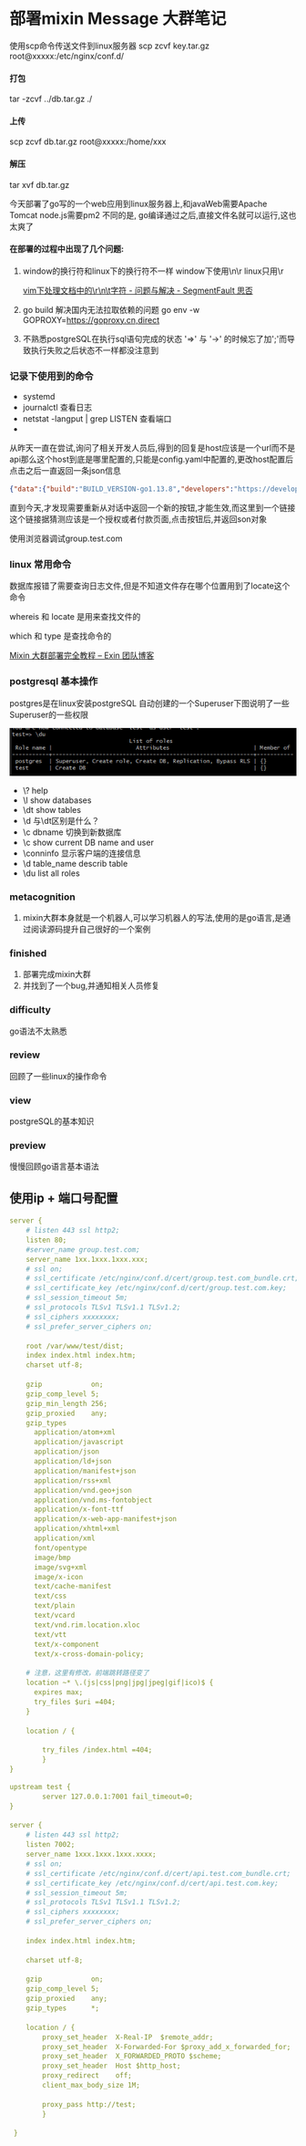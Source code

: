 # 部署mixin Message 大群笔记

使用scp命令传送文件到linux服务器
scp zcvf key.tar.gz root@xxxxx:/etc/nginx/conf.d/

#### 打包
 tar -zcvf ../db.tar.gz ./
#### 上传
  scp zcvf db.tar.gz root@xxxxx:/home/xxx
#### 解压
tar xvf db.tar.gz

今天部署了go写的一个web应用到linux服务器上,和javaWeb需要Apache Tomcat node.js需要pm2 不同的是,
go编译通过之后,直接文件名就可以运行,这也太爽了


#### 在部署的过程中出现了几个问题:
1. window的换行符和linux下的换行符不一样 window下使用\n\r linux只用\r
        
    [vim下处理文档中的\r\n\t字符 - 问题与解决 - SegmentFault 思否](https://segmentfault.com/a/1190000010605053?utm_source=tag-newest)

2. go build 解决国内无法拉取依赖的问题
    go env -w GOPROXY=https://goproxy.cn,direct
    
3. 不熟悉postgreSQL在执行sql语句完成的状态 '=>' 与 '->' 的时候忘了加';'而导致执行失败之后状态不一样都没注意到 
    
### 记录下使用到的命令
* systemd   
* journalctl 查看日志
* netstat -langput | grep LISTEN 查看端口
* 



从昨天一直在尝试,询问了相关开发人员后,得到的回复是host应该是一个url而不是api那么这个host到底是哪里配置的,只能是config.yaml中配置的,更改host配置后点击之后一直返回一条json信息
```json
{"data":{"build":"BUILD_VERSION-go1.13.8","developers":"https://developers.mixin.one"}}
```
直到今天,才发现需要重新从对话中返回一个新的按钮,才能生效,而这里到一个链接  
这个链接据猜测应该是一个授权或者付款页面,点击按钮后,并返回son对象

使用浏览器调试group.test.com


### linux 常用命令
数据库报错了需要查询日志文件,但是不知道文件存在哪个位置用到了locate这个命令

whereis 和 locate 是用来查找文件的

which 和 type 是查找命令的

[Mixin 大群部署完全教程 – Exin 团队博客](https://blog.exin.one/2019/05/25/mixin-super-group/)


### postgresql 基本操作
postgres是在linux安装postgreSQL 自动创建的一个Superuser下图说明了一些Superuser的一些权限

   ![img](../.vuepress/public/book/deploy-mixin-message/2020-02-25_232605.png)

* \\? help
* \l show databases
* \dt show tables
* \d 与\dt区别是什么？
* \c dbname 切换到新数据库
* \c show current DB name and user
* \conninfo 显示客户端的连接信息
* \d table_name describ table
* \du list all roles

### metacognition
   1. mixin大群本身就是一个机器人,可以学习机器人的写法,使用的是go语言,是通过阅读源码提升自己很好的一个案例
   
### finished
   1. 部署完成mixin大群
   2. 并找到了一个bug,并通知相关人员修复
### difficulty
   go语法不太熟悉
### review
   回顾了一些linux的操作命令
### view
   postgreSQL的基本知识
### preview
   慢慢回顾go语言基本语法
   
  ## 使用ip + 端口号配置
```yaml
server {
    # listen 443 ssl http2;
    listen 80;
    #server_name group.test.com;
    server_name 1xx.1xxx.1xxx.xxx;
    # ssl on;
    # ssl_certificate /etc/nginx/conf.d/cert/group.test.com_bundle.crt;
    # ssl_certificate_key /etc/nginx/conf.d/cert/group.test.com.key;
    # ssl_session_timeout 5m;
    # ssl_protocols TLSv1 TLSv1.1 TLSv1.2;
    # ssl_ciphers xxxxxxxx;
    # ssl_prefer_server_ciphers on;

    root /var/www/test/dist;
    index index.html index.htm;
    charset utf-8;

    gzip            on;
    gzip_comp_level 5;
    gzip_min_length 256;
    gzip_proxied    any;
    gzip_types
      application/atom+xml
      application/javascript
      application/json
      application/ld+json
      application/manifest+json
      application/rss+xml
      application/vnd.geo+json
      application/vnd.ms-fontobject
      application/x-font-ttf
      application/x-web-app-manifest+json
      application/xhtml+xml
      application/xml
      font/opentype
      image/bmp
      image/svg+xml
      image/x-icon
      text/cache-manifest
      text/css
      text/plain
      text/vcard
      text/vnd.rim.location.xloc
      text/vtt
      text/x-component
      text/x-cross-domain-policy;

    # 注意，这里有修改，前端跳转路径变了
    location ~* \.(js|css|png|jpg|jpeg|gif|ico)$ {
      expires max;
      try_files $uri =404;
    }

    location / {

        try_files /index.html =404;
        }
}

```

```yaml
upstream test {
        server 127.0.0.1:7001 fail_timeout=0;
}

server {
    # listen 443 ssl http2;
    listen 7002;
    server_name 1xxx.1xxx.1xxx.xxxx;
    # ssl on;
    # ssl_certificate /etc/nginx/conf.d/cert/api.test.com_bundle.crt;
    # ssl_certificate_key /etc/nginx/conf.d/cert/api.test.com.key;
    # ssl_session_timeout 5m;
    # ssl_protocols TLSv1 TLSv1.1 TLSv1.2;
    # ssl_ciphers xxxxxxxx;
    # ssl_prefer_server_ciphers on;

    index index.html index.htm;

    charset utf-8;

    gzip            on;
    gzip_comp_level 5;
    gzip_proxied    any;
    gzip_types      *;

    location / {
        proxy_set_header  X-Real-IP  $remote_addr;
        proxy_set_header  X-Forwarded-For $proxy_add_x_forwarded_for;
        proxy_set_header  X_FORWARDED_PROTO $scheme;
        proxy_set_header  Host $http_host;
        proxy_redirect    off;
        client_max_body_size 1M;

        proxy_pass http://test;
        }

 }
```
